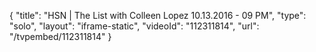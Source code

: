 {
    "title": "HSN | The List with Colleen Lopez 10.13.2016 - 09 PM",
    "type": "solo",
    "layout": "iframe-static",
    "videoId": "112311814",
    "url": "\/tvpembed\/112311814"
}